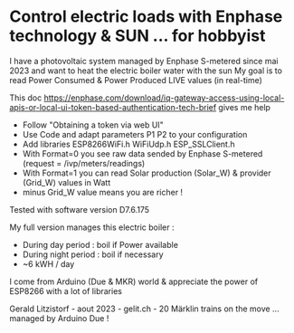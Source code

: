 # Control electric loads with Enphase technology & SUN ... for hobbyist 

I have a photovoltaic system managed by Enphase S-metered since mai 2023 and want to heat the electric boiler water with the sun
My goal is to read Power Consumed & Power Produced LIVE values (in real-time)

This doc https://enphase.com/download/iq-gateway-access-using-local-apis-or-local-ui-token-based-authentication-tech-brief gives me help 
- Follow "Obtaining a token via web UI"
- Use Code and adapt parameters P1 P2 to your configuration  
- Add libraries ESP8266WiFi.h WiFiUdp.h ESP_SSLClient.h
- With Format=0 you see raw data sended by Enphase S-metered (request = /ivp/meters/readings)
- With Format=1 you can read Solar production (Solar_W) & provider (Grid_W) values in Watt
- minus Grid_W value means you are richer !  

Tested with software version D7.6.175  

My full version manages this electric boiler :
- During day period : boil if Power available
- During night period : boil if necessary
- ~6 kWH / day

I come from Arduino (Due & MKR) world & appreciate the power of ESP8266 with a lot of libraries

Gerald Litzistorf - aout 2023 - gelit.ch - 20 Märklin trains on the move ... managed by Arduino Due !
